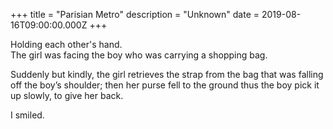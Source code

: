 +++
title = "Parisian Metro"
description = "Unknown"
date = 2019-08-16T09:00:00.000Z
+++

Holding each other's hand.<br>
The girl was facing the boy who was carrying a shopping bag.

Suddenly but kindly, the girl retrieves the strap from the bag that was falling off the boy’s shoulder; then her purse fell to the ground thus the boy pick it up slowly, to give her back.

I smiled.
